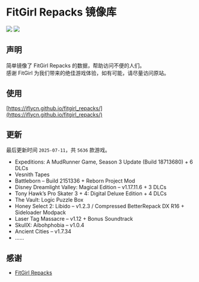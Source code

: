 ﻿# FitGirl Repacks 镜像库
![](https://img.shields.io/badge/ci-passing-brightgreen.svg?logo=github)
![](https://img.shields.io/badge/license-MIT-brightgreen.svg)

## 声明
简单镜像了 FitGirl Repacks 的数据，帮助访问不便的人们。  
感谢 FitGirl 为我们带来的绝佳游戏体验，如有可能，请尽量访问原站。

## 使用
[https://iflycn.github.io/fitgirl_repacks/](https://iflycn.github.io/fitgirl_repacks/)

## 更新
最后更新时间 `2025-07-11`，共 `5636` 款游戏。
- Expeditions: A MudRunner Game, Season 3 Update (Build 18713680) + 6 DLCs
- Vesnith Tapes
- Battleborn – Build 2151336 + Reborn Project Mod
- Disney Dreamlight Valley: Magical Edition – v1.17.11.6 + 3 DLCs
- Tony Hawk’s Pro Skater 3 + 4: Digital Deluxe Edition + 4 DLCs
- The Vault: Logic Puzzle Box
- Honey Select 2: Libido – v1.2.3 / Compressed BetterRepack DX R16 + Sideloader Modpack
- Laser Tag Massacre – v1.12 + Bonus Soundtrack
- SkullX: Aibohphobia – v1.0.4
- Ancient Cities – v1.7.34
- ……

## 感谢
- [FitGirl Repacks](https://fitgirl-repacks.site/)
